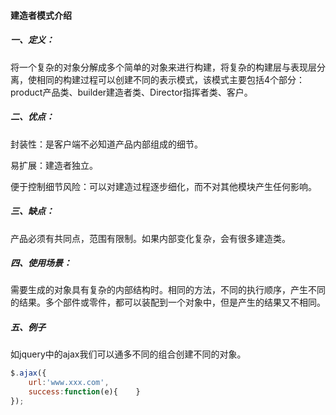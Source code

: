 #### 建造者模式介绍

##### 一、定义：

将一个复杂的对象分解成多个简单的对象来进行构建，将复杂的构建层与表现层分离，使相同的构建过程可以创建不同的表示模式，该模式主要包括4个部分：product产品类、builder建造者类、Director指挥者类、客户。

##### 二、优点：

封装性：是客户端不必知道产品内部组成的细节。

易扩展：建造者独立。

便于控制细节风险：可以对建造过程逐步细化，而不对其他模块产生任何影响。

##### 三、缺点：

产品必须有共同点，范围有限制。如果内部变化复杂，会有很多建造类。

##### 四、使用场景：

需要生成的对象具有复杂的内部结构时。相同的方法，不同的执行顺序，产生不同的结果。多个部件或零件，都可以装配到一个对象中，但是产生的结果又不相同。

##### 五、例子

如jquery中的ajax我们可以通多不同的组合创建不同的对象。

```js
$.ajax({
    url:'www.xxx.com',    
    success:function(e){    }  
});
```

